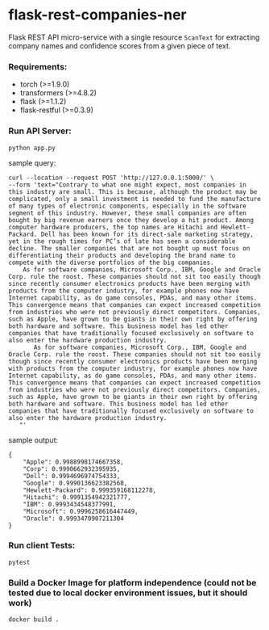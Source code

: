 # flask-rest-companies-ner
Flask REST API micro-service with a single resource ` ScanText ` for extracting company names and confidence scores from a given piece of text.

### Requirements:
- torch (>=1.9.0)
- transformers (>=4.8.2)
- flask (>=1.1.2)
- flask-restful (>=0.3.9)

### Run API Server: 

```
python app.py
```

sample query: 
```
curl --location --request POST 'http://127.0.0.1:5000/' \
--form 'text="Contrary to what one might expect, most companies in this industry are small. This is because, although the product may be complicated, only a small investment is needed to fund the manufacture of many types of electronic components, especially in the software segment of this industry. However, these small companies are often bought by big revenue earners once they develop a hit product. Among computer hardware producers, the top names are Hitachi and Hewlett-Packard. Dell has been known for its direct-sale marketing strategy, yet in the rough times for PC’s of late has seen a considerable decline. The smaller companies that are not bought up must focus on differentiating their products and developing the brand name to compete with the diverse portfolios of the big companies.
    As for software companies, Microsoft Corp., IBM, Google and Oracle Corp. rule the roost. These companies should not sit too easily though since recently consumer electronics products have been merging with products from the computer industry, for example phones now have Internet capability, as do game consoles, PDAs, and many other items. This convergence means that companies can expect increased competition from industries who were not previously direct competitors. Companies, such as Apple, have grown to be giants in their own right by offering both hardware and software. This business model has led other companies that have traditionally focused exclusively on software to also enter the hardware production industry.
       As for software companies, Microsoft Corp., IBM, Google and Oracle Corp. rule the roost. These companies should not sit too easily though since recently consumer electronics products have been merging with products from the computer industry, for example phones now have Internet capability, as do game consoles, PDAs, and many other items. This convergence means that companies can expect increased competition from industries who were not previously direct competitors. Companies, such as Apple, have grown to be giants in their own right by offering both hardware and software. This business model has led other companies that have traditionally focused exclusively on software to also enter the hardware production industry.
   "'
```
sample output:
```
{
    "Apple": 0.9988998174667358,
    "Corp": 0.9990662932395935,
    "Dell": 0.9994696974754333,
    "Google": 0.9990136623382568,
    "Hewlett-Packard": 0.999359168112278,
    "Hitachi": 0.9991354942321777,
    "IBM": 0.9993434548377991,
    "Microsoft": 0.9996258616447449,
    "Oracle": 0.9993470907211304
}
```

### Run client Tests:

```
pytest
```

### Build a Docker Image for platform independence (could not be tested due to local docker environment issues, but it should work)
```
docker build .
```
